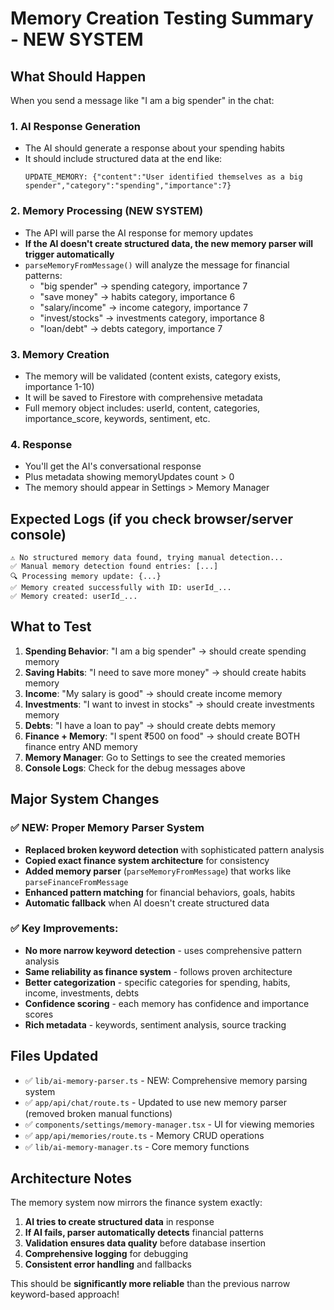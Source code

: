 # Memory Creation Testing Summary - NEW SYSTEM

## What Should Happen

When you send a message like "I am a big spender" in the chat:

### 1. AI Response Generation
- The AI should generate a response about your spending habits
- It should include structured data at the end like:
  ```
  UPDATE_MEMORY: {"content":"User identified themselves as a big spender","category":"spending","importance":7}
  ```

### 2. Memory Processing (NEW SYSTEM)
- The API will parse the AI response for memory updates
- **If the AI doesn't create structured data, the new memory parser will trigger automatically**
- `parseMemoryFromMessage()` will analyze the message for financial patterns:
  - "big spender" → spending category, importance 7
  - "save money" → habits category, importance 6  
  - "salary/income" → income category, importance 7
  - "invest/stocks" → investments category, importance 8
  - "loan/debt" → debts category, importance 7

### 3. Memory Creation
- The memory will be validated (content exists, category exists, importance 1-10)
- It will be saved to Firestore with comprehensive metadata
- Full memory object includes: userId, content, categories, importance_score, keywords, sentiment, etc.

### 4. Response
- You'll get the AI's conversational response
- Plus metadata showing memoryUpdates count > 0
- The memory should appear in Settings > Memory Manager

## Expected Logs (if you check browser/server console)

```
⚠️ No structured memory data found, trying manual detection...
✅ Manual memory detection found entries: [...]
🔍 Processing memory update: {...}
✅ Memory created successfully with ID: userId_...
✅ Memory created: userId_...
```

## What to Test

1. **Spending Behavior**: "I am a big spender" → should create spending memory
2. **Saving Habits**: "I need to save more money" → should create habits memory  
3. **Income**: "My salary is good" → should create income memory
4. **Investments**: "I want to invest in stocks" → should create investments memory
5. **Debts**: "I have a loan to pay" → should create debts memory
6. **Finance + Memory**: "I spent ₹500 on food" → should create BOTH finance entry AND memory
7. **Memory Manager**: Go to Settings to see the created memories
8. **Console Logs**: Check for the debug messages above

## Major System Changes

### ✅ NEW: Proper Memory Parser System
- **Replaced broken keyword detection** with sophisticated pattern analysis
- **Copied exact finance system architecture** for consistency
- **Added memory parser** (`parseMemoryFromMessage`) that works like `parseFinanceFromMessage`
- **Enhanced pattern matching** for financial behaviors, goals, habits
- **Automatic fallback** when AI doesn't create structured data

### ✅ Key Improvements:
- **No more narrow keyword detection** - uses comprehensive pattern analysis
- **Same reliability as finance system** - follows proven architecture  
- **Better categorization** - specific categories for spending, habits, income, investments, debts
- **Confidence scoring** - each memory has confidence and importance scores
- **Rich metadata** - keywords, sentiment analysis, source tracking

## Files Updated
- ✅ `lib/ai-memory-parser.ts` - NEW: Comprehensive memory parsing system
- ✅ `app/api/chat/route.ts` - Updated to use new memory parser (removed broken manual functions)
- ✅ `components/settings/memory-manager.tsx` - UI for viewing memories  
- ✅ `app/api/memories/route.ts` - Memory CRUD operations
- ✅ `lib/ai-memory-manager.ts` - Core memory functions

## Architecture Notes
The memory system now mirrors the finance system exactly:
1. **AI tries to create structured data** in response
2. **If AI fails, parser automatically detects** financial patterns
3. **Validation ensures data quality** before database insertion
4. **Comprehensive logging** for debugging
5. **Consistent error handling** and fallbacks

This should be **significantly more reliable** than the previous narrow keyword-based approach!

